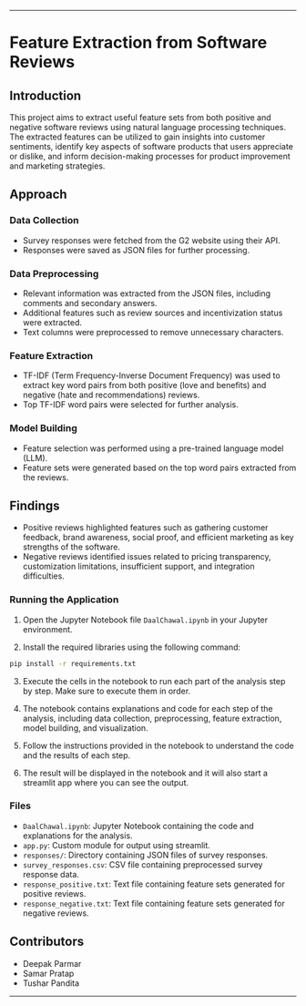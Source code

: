 
---

# Feature Extraction from Software Reviews

## Introduction

This project aims to extract useful feature sets from both positive and negative software reviews using natural language processing techniques. The extracted features can be utilized to gain insights into customer sentiments, identify key aspects of software products that users appreciate or dislike, and inform decision-making processes for product improvement and marketing strategies.

## Approach

### Data Collection

- Survey responses were fetched from the G2 website using their API.
- Responses were saved as JSON files for further processing.

### Data Preprocessing

- Relevant information was extracted from the JSON files, including comments and secondary answers.
- Additional features such as review sources and incentivization status were extracted.
- Text columns were preprocessed to remove unnecessary characters.

### Feature Extraction

- TF-IDF (Term Frequency-Inverse Document Frequency) was used to extract key word pairs from both positive (love and benefits) and negative (hate and recommendations) reviews.
- Top TF-IDF word pairs were selected for further analysis.

### Model Building

- Feature selection was performed using a pre-trained language model (LLM).
- Feature sets were generated based on the top word pairs extracted from the reviews.

## Findings

- Positive reviews highlighted features such as gathering customer feedback, brand awareness, social proof, and efficient marketing as key strengths of the software.
- Negative reviews identified issues related to pricing transparency, customization limitations, insufficient support, and integration difficulties.

### Running the Application

1. Open the Jupyter Notebook file `DaalChawal.ipynb` in your Jupyter environment.

2. Install the required libraries using the following command:

```bash
pip install -r requirements.txt
```

3. Execute the cells in the notebook to run each part of the analysis step by step. Make sure to execute them in order.

4. The notebook contains explanations and code for each step of the analysis, including data collection, preprocessing, feature extraction, model building, and visualization.

5. Follow the instructions provided in the notebook to understand the code and the results of each step.

6. The result will be displayed in the notebook and it will also start a streamlit app where you can see the output.

### Files

- `DaalChawal.ipynb`: Jupyter Notebook containing the code and explanations for the analysis.
- `app.py`: Custom module for output using streamlit.
- `responses/`: Directory containing JSON files of survey responses.
- `survey_responses.csv`: CSV file containing preprocessed survey response data.
- `response_positive.txt`: Text file containing feature sets generated for positive reviews.
- `response_negative.txt`: Text file containing feature sets generated for negative reviews.

## Contributors

- Deepak Parmar
- Samar Pratap
- Tushar Pandita

---